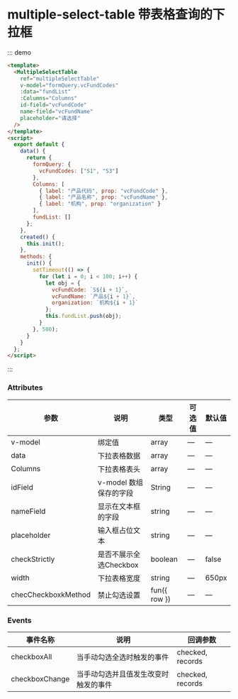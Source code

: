# multiple-select-table 带表格查询的下拉框 

::: demo

```html
<template>
  <MultipleSelectTable
    ref="multipleSelectTable"
    v-model="formQuery.vcFundCodes"
    :data="fundList"
    :Columns="Columns"
    id-field="vcFundCode"
    name-field="vcFundName"
    placeholder="请选择"
  />
</template>
<script>
  export default {
    data() {
      return {
        formQuery: {
          vcFundCodes: ["S1", "S3"]
        },
        Columns: [
          { label: "产品代码", prop: "vcFundCode" },
          { label: "产品名称", prop: "vcFundName" },
          { label: "机构", prop: "organization" }
        ],
        fundList: []
      };
    },
    created() {
      this.init();
    },
    methods: {
      init() {
        setTimeout(() => {
          for (let i = 0; i < 100; i++) {
            let obj = {
              vcFundCode: `S${i + 1}`,
              vcFundName: `产品${i + 1}`,
              organization: `机构${i + 1}`
            };
            this.fundList.push(obj);
          }
        }, 500);
      }
    }
  };
</script>
```

:::

### Attributes

<div class="special_table">

| 参数             | 说明                   | 类型            | 可选值 | 默认值       |
| ---------------- | ---------------------- | --------------- | ------ | ----------- |
| v-model          | 绑定值                 | array           |    —   |       —     |
| data             | 下拉表格数据           | array           |    —   |       —     |
| Columns          | 下拉表格表头           | array           |    —   |       —     |
| idField          | v-model 数组保存的字段 | String          |    —   |       —     |
| nameField        | 显示在文本框的字段     | string          |    —   |       —     |
| placeholder      | 输入框占位文本         | string          |    —   |       —     |
| checkStrictly    | 是否不展示全选Checkbox | boolean         |    —   | false       |
| width            | 下拉表格宽度           | string          |    —   | 650px       |
| checCheckboxkMethod  | 禁止勾选设置       | fun({ row })    |    —   |       —     |

</div>

### Events

<div class="special_table">

| 事件名称         | 说明               | 回调参数 | 
| ------------     | ------------------ | ------   | 
| checkboxAll      | 当手动勾选全选时触发的事件 | checked, records |
| checkboxChange   | 当手动勾选并且值发生改变时触发的事件  | checked, records |

</div>
